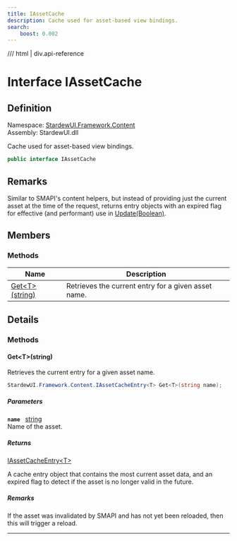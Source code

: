 ```yaml
---
title: IAssetCache
description: Cache used for asset-based view bindings.
search:
    boost: 0.002
---
```


<link rel="stylesheet" href="/StardewUI/stylesheets/reference.css" />

/// html | div.api-reference

# Interface IAssetCache

## Definition

<div class="api-definition" markdown>

Namespace: [StardewUI.Framework.Content](index.md)  
Assembly: StardewUI.dll  

</div>

Cache used for asset-based view bindings.

```cs
public interface IAssetCache
```

## Remarks

Similar to SMAPI's content helpers, but instead of providing just the current asset at the time of the request, returns entry objects with an expired flag for effective (and performant) use in [Update(Boolean)](../sources/ivaluesource.md#updatebool).

## Members

### Methods

 | Name | Description |
| --- | --- |
| [Get&lt;T&gt;(string)](#gettstring) | Retrieves the current entry for a given asset name. | 

## Details

### Methods

#### Get&lt;T&gt;(string)

Retrieves the current entry for a given asset name.

```cs
StardewUI.Framework.Content.IAssetCacheEntry<T> Get<T>(string name);
```

##### Parameters

**`name`** &nbsp; [string](https://learn.microsoft.com/en-us/dotnet/api/system.string)  
Name of the asset.

##### Returns

[IAssetCacheEntry&lt;T&gt;](iassetcacheentry-1.md)

  A cache entry object that contains the most current asset data, and an expired flag to detect if the asset is no longer valid in the future.

##### Remarks

If the asset was invalidated by SMAPI and has not yet been reloaded, then this will trigger a reload.

-----

